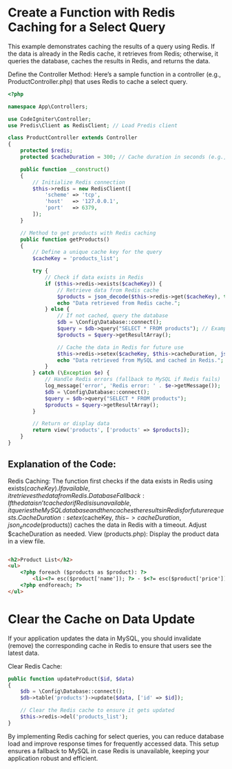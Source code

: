 # Create a Function with Redis Caching for a Select Query
This example demonstrates caching the results of a query using Redis. If the data is already in the Redis cache, it retrieves from Redis; otherwise, it queries the database, caches the results in Redis, and returns the data.

Define the Controller Method: Here’s a sample function in a controller (e.g., ProductController.php) that uses Redis to cache a select query.

```php
<?php

namespace App\Controllers;

use CodeIgniter\Controller;
use Predis\Client as RedisClient; // Load Predis client

class ProductController extends Controller
{
    protected $redis;
    protected $cacheDuration = 300; // Cache duration in seconds (e.g., 5 minutes)

    public function __construct()
    {
        // Initialize Redis connection
        $this->redis = new RedisClient([
            'scheme' => 'tcp',
            'host'   => '127.0.0.1',
            'port'   => 6379,
        ]);
    }

    // Method to get products with Redis caching
    public function getProducts()
    {
        // Define a unique cache key for the query
        $cacheKey = 'products_list';

        try {
            // Check if data exists in Redis
            if ($this->redis->exists($cacheKey)) {
                // Retrieve data from Redis cache
                $products = json_decode($this->redis->get($cacheKey), true);
                echo "Data retrieved from Redis cache.";
            } else {
                // If not cached, query the database
                $db = \Config\Database::connect();
                $query = $db->query("SELECT * FROM products"); // Example table `products`
                $products = $query->getResultArray();

                // Cache the data in Redis for future use
                $this->redis->setex($cacheKey, $this->cacheDuration, json_encode($products));
                echo "Data retrieved from MySQL and cached in Redis.";
            }
        } catch (\Exception $e) {
            // Handle Redis errors (fallback to MySQL if Redis fails)
            log_message('error', 'Redis error: ' . $e->getMessage());
            $db = \Config\Database::connect();
            $query = $db->query("SELECT * FROM products");
            $products = $query->getResultArray();
        }

        // Return or display data
        return view('products', ['products' => $products]);
    }
}
```
## Explanation of the Code:

Redis Caching: The function first checks if the data exists in Redis using exists($cacheKey). If available, it retrieves the data from Redis.
Database Fallback: If the data isn’t cached or if Redis is unavailable, it queries the MySQL database and then caches the results in Redis for future requests.
Cache Duration: setex($cacheKey, $this->cacheDuration, json_encode($products)) caches the data in Redis with a timeout. Adjust $cacheDuration as needed.
View (products.php): Display the product data in a view file.

```html

<h2>Product List</h2>
<ul>
    <?php foreach ($products as $product): ?>
        <li><?= esc($product['name']); ?> - $<?= esc($product['price']); ?></li>
    <?php endforeach; ?>
</ul>
```
# Clear the Cache on Data Update
If your application updates the data in MySQL, you should invalidate (remove) the corresponding cache in Redis to ensure that users see the latest data.

Clear Redis Cache:
```php
public function updateProduct($id, $data)
{
    $db = \Config\Database::connect();
    $db->table('products')->update($data, ['id' => $id]);

    // Clear the Redis cache to ensure it gets updated
    $this->redis->del('products_list');
}
```
By implementing Redis caching for select queries, you can reduce database load and improve response times for frequently accessed data. This setup ensures a fallback to MySQL in case Redis is unavailable, keeping your application robust and efficient.
